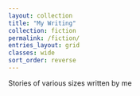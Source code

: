 ```yaml
---
layout: collection
title: "My Writing"
collection: fiction
permalink: /fiction/
entries_layout: grid
classes: wide
sort_order: reverse
---
```


Stories of various sizes written by me
